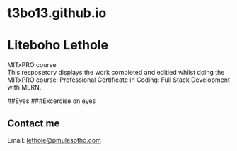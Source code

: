 # t3bo13.github.io

# Liteboho Lethole 

MITxPRO course <br>
This resposetory displays the work completed and editied whilst doing the MITxPRO course: Professional Certificate in Coding: Full Stack Development with MERN.

##Eyes
###Excercise on eyes
<img src="2eyes.png" alt="">

## Contact me

Email: lethole@pmulesotho.com


